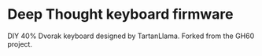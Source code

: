 Deep Thought keyboard firmware
======================

DIY 40% Dvorak keyboard designed by TartanLlama. Forked from the GH60 project.
